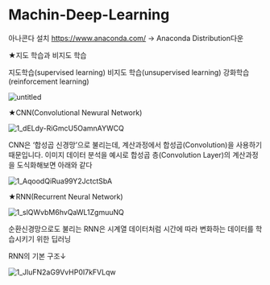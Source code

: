 # Machin-Deep-Learning
아나콘다 설치 
https://www.anaconda.com/ -> Anaconda Distribution다운



★지도 학습과 비지도 학습





지도학습(supervised learning)   비지도 학습(unsupervised learning)   강화학습(reinforcement learning)
    


![untitled](https://user-images.githubusercontent.com/110071838/198443765-314b5e8d-6f84-407b-8188-13053c5bb470.png)



★CNN(Convolutional Newural Network)


![1_dELdy-RiGmcU5OamnAYWCQ](https://user-images.githubusercontent.com/110071838/198449542-db28b4f8-d2e0-4e3b-af08-5fa67b611c9b.png)


CNN은 ‘합성곱 신경망’으로 불리는데, 계산과정에서 합성곱(Convolution)을 사용하기 때문입니다. 이미지 데이터 분석을 예시로 합성곱 층(Convolution Layer)의 계산과정을 도식화해보면 아래와 같다

![1_AqoodQiRua99Y2JctctSbA](https://user-images.githubusercontent.com/110071838/198456148-1764b695-c6a7-4445-885d-dbb4c5fff0c7.png)



★RNN(Recurrent Neural Network)

![1_slQWvbM6hvQaWL1ZgmuuNQ](https://user-images.githubusercontent.com/110071838/198456973-9e040dbb-7293-42f6-9024-7d93306b4d3e.png)


순환신경망으로도 불리는 RNN은 시계열 데이터처럼 시간에 따라 변화하는 데이터를 학습시키기 위한 딥러닝

RNN의 기본 구조↓

![1_JluFN2aG9VvHP0I7kFVLqw](https://user-images.githubusercontent.com/110071838/198457348-de4fd0cc-621b-484a-a851-f34a4bdbc0c7.png)



